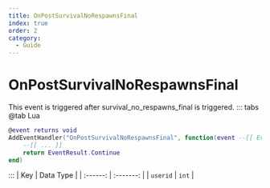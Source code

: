 ```yaml
---
title: OnPostSurvivalNoRespawnsFinal
index: true
order: 2
category:
  - Guide
---
```


# OnPostSurvivalNoRespawnsFinal
This event is triggered after survival_no_respawns_final is triggered.
::: tabs
@tab Lua
```lua
@event returns void
AddEventHandler("OnPostSurvivalNoRespawnsFinal", function(event --[[ Event ]])
    --[[ ... ]]
    return EventResult.Continue
end)
```

:::
|    Key   | Data Type |
| :------: | :-------: |
| `userid` |   `int`   |